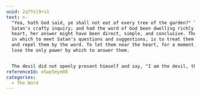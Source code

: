 ```yaml
---
uuid: 2q7fxl9ru1
text: >-
  "Yea, hath God said, ye shall not eat of every tree of the garden?" This was
  Satan's crafty inquiry; and had the word of God been dwelling richly in Eve's
  heart, her answer might have been direct, simple, and conclusive. The true way
  in which to meet Satan's questions and suggestions, is to treat them as his,
  and repel them by the word. To let them near the heart, for a moment, is to
  lose the only power by which to answer them.


  The devil did not openly present himself and say, "I am the devil, the enemy of God, and I am come to traduce him, and ruin you." This would not be serpent-like; and, yet, he really did all this, by raising questions in the mind of the creature. To admit the question, "hath God said?" when I know that God has spoken, is positive infidelity...
referenceId: e5wp5mym08
categories:
  - The Word
---
```

